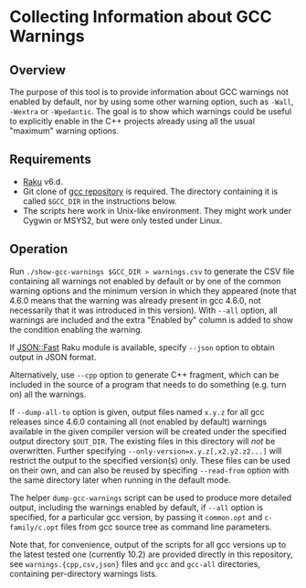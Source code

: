 Collecting Information about GCC Warnings
=========================================

Overview
--------

The purpose of this tool is to provide information about GCC warnings not
enabled by default, nor by using some other warning option, such as `-Wall`,
`-Wextra` or `-Wpedantic`. The goal is to show which warnings could be useful
to explicitly enable in the C++ projects already using all the usual "maximum"
warning options.


Requirements
------------

- [Raku](https://www.raku.org/) v6.d.
- Git clone of [gcc repository](https://gcc.gnu.org/git/gcc.git) is required.
  The directory containing it is called `$GCC_DIR` in the instructions below.
- The scripts here work in Unix-like environment. They might work under Cygwin
  or MSYS2, but were only tested under Linux.


Operation
---------

Run `./show-gcc-warnings $GCC_DIR > warnings.csv` to generate the CSV file
containing all warnings not enabled by default or by one of the common warning
options and the minimum version in which they appeared (note that 4.6.0 means
that the warning was already present in gcc 4.6.0, not necessarily that it was
introduced in this version). With `--all` option, all warnings are included and
the extra "Enabled by" column is added to show the condition enabling the
warning.

If [JSON::Fast](https://modules.raku.org/dist/JSON::Fast:cpan:TIMOTIMO) Raku
module is available, specify `--json` option to obtain output in JSON format.

Alternatively, use `--cpp` option to generate C++ fragment, which can be
included in the source of a program that needs to do something (e.g. turn on)
all the warnings.

If `--dump-all-to` option is given, output files named `x.y.z` for all gcc
releases since 4.6.0 containing all (not enabled by default) warnings
available in the given compiler version will be created under the specified
output directory `$OUT_DIR`. The existing files in this directory will _not_
be overwritten. Further specifying `--only-version=x.y.z[,x2.y2.z2...]` will
restrict the output to the specified version(s) only. These files can be used
on their own, and can also be reused by specifing `--read-from` option with the
same directory later when running in the default mode.

The helper `dump-gcc-warnings` script can be used to produce more detailed
output, including the warnings enabled by default, if `--all` option is
specified, for a particular gcc version, by passing it `common.opt` and
`c-family/c.opt` files from gcc source tree as command line parameters.

Note that, for convenience, output of the scripts for all gcc versions up to
the latest tested one (currently 10.2) are provided directly in this
repository, see `warnings.{cpp,csv,json}` files and `gcc` and `gcc-all`
directories, containing per-directory warnings lists.
